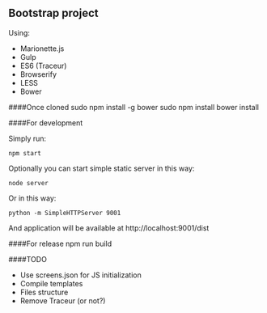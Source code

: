 Bootstrap project
-----------------

Using:

 - Marionette.js
 - Gulp
 - ES6 (Traceur)
 - Browserify
 - LESS
 - Bower


####Once cloned
    sudo npm install -g bower
    sudo npm install
    bower install


####For development

Simply run:

    npm start

Optionally you can start simple static server in this way:

    node server

Or in this way:

    python -m SimpleHTTPServer 9001

And application will be available at http://localhost:9001/dist


####For release
    npm run build


####TODO

 - Use screens.json for JS initialization
 - Compile templates
 - Files structure
 - Remove Traceur (or not?)
